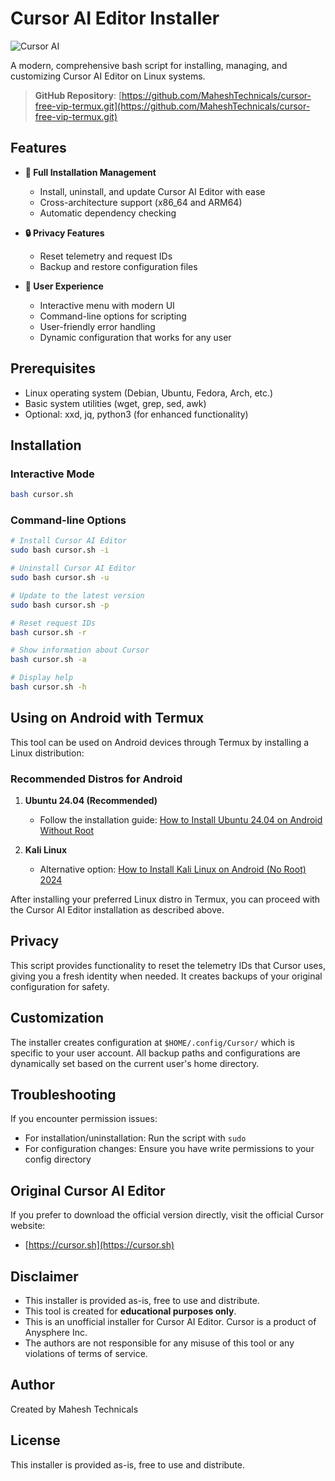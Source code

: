 # Cursor AI Editor Installer

![Cursor AI](https://assets-global.website-files.com/646044bd52be957e53a2bceb/64ff9cfea5a568f4905d6981_Group%2012.svg)

A modern, comprehensive bash script for installing, managing, and customizing Cursor AI Editor on Linux systems.

> **GitHub Repository**: [https://github.com/MaheshTechnicals/cursor-free-vip-termux.git](https://github.com/MaheshTechnicals/cursor-free-vip-termux.git)

## Features

- **🚀 Full Installation Management**
  - Install, uninstall, and update Cursor AI Editor with ease
  - Cross-architecture support (x86_64 and ARM64)
  - Automatic dependency checking

- **🔒 Privacy Features**
  - Reset telemetry and request IDs
  - Backup and restore configuration files

- **💼 User Experience**
  - Interactive menu with modern UI
  - Command-line options for scripting
  - User-friendly error handling
  - Dynamic configuration that works for any user

## Prerequisites

- Linux operating system (Debian, Ubuntu, Fedora, Arch, etc.)
- Basic system utilities (wget, grep, sed, awk)
- Optional: xxd, jq, python3 (for enhanced functionality)

## Installation

### Interactive Mode

```bash
bash cursor.sh
```

### Command-line Options

```bash
# Install Cursor AI Editor
sudo bash cursor.sh -i

# Uninstall Cursor AI Editor
sudo bash cursor.sh -u

# Update to the latest version
sudo bash cursor.sh -p

# Reset request IDs
bash cursor.sh -r

# Show information about Cursor
bash cursor.sh -a

# Display help
bash cursor.sh -h
```

## Using on Android with Termux

This tool can be used on Android devices through Termux by installing a Linux distribution:

### Recommended Distros for Android

1. **Ubuntu 24.04 (Recommended)**
   - Follow the installation guide: [How to Install Ubuntu 24.04 on Android Without Root](https://maheshtechnicals.com/how-to-install-ubuntu-24-04-on-android-without-root/)

2. **Kali Linux**
   - Alternative option: [How to Install Kali Linux on Android (No Root) 2024](https://maheshtechnicals.com/how-to-install-kali-linux-on-android-no-root-2024/)

After installing your preferred Linux distro in Termux, you can proceed with the Cursor AI Editor installation as described above.

## Privacy

This script provides functionality to reset the telemetry IDs that Cursor uses, giving you a fresh identity when needed. It creates backups of your original configuration for safety.

## Customization

The installer creates configuration at `$HOME/.config/Cursor/` which is specific to your user account. All backup paths and configurations are dynamically set based on the current user's home directory.

## Troubleshooting

If you encounter permission issues:
- For installation/uninstallation: Run the script with `sudo`
- For configuration changes: Ensure you have write permissions to your config directory

## Original Cursor AI Editor

If you prefer to download the official version directly, visit the official Cursor website:
- [https://cursor.sh](https://cursor.sh)

## Disclaimer

- This installer is provided as-is, free to use and distribute.
- This tool is created for **educational purposes only**.
- This is an unofficial installer for Cursor AI Editor. Cursor is a product of Anysphere Inc.
- The authors are not responsible for any misuse of this tool or any violations of terms of service.

## Author

Created by Mahesh Technicals

## License

This installer is provided as-is, free to use and distribute.
